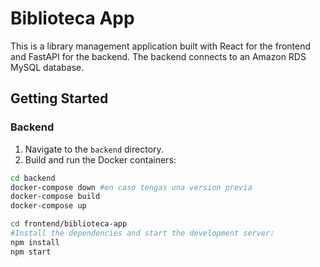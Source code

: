 # Biblioteca App

This is a library management application built with React for the frontend and FastAPI for the backend. The backend connects to an Amazon RDS MySQL database.

## Getting Started

### Backend

1. Navigate to the `backend` directory.
2. Build and run the Docker containers:

```bash
cd backend
docker-compose down #en caso tengas una version previa
docker-compose build
docker-compose up 
```

```bash
cd frontend/biblioteca-app
#Install the dependencies and start the development server:
npm install
npm start
```
